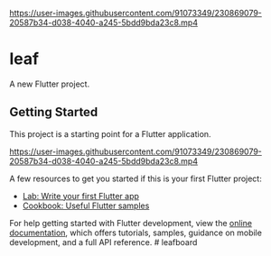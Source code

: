 https://user-images.githubusercontent.com/91073349/230869079-20587b34-d038-4040-a245-5bdd9bda23c8.mp4

# leaf

A new Flutter project.

## Getting Started

This project is a starting point for a Flutter application.

https://user-images.githubusercontent.com/91073349/230869079-20587b34-d038-4040-a245-5bdd9bda23c8.mp4

A few resources to get you started if this is your first Flutter project:

- [Lab: Write your first Flutter app](https://docs.flutter.dev/get-started/codelab)
- [Cookbook: Useful Flutter samples](https://docs.flutter.dev/cookbook)

For help getting started with Flutter development, view the
[online documentation](https://docs.flutter.dev/), which offers tutorials,
samples, guidance on mobile development, and a full API reference.
#   l e a f b o a r d 
 
 




